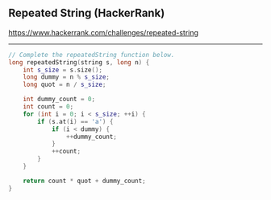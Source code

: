 ## Repeated String (HackerRank)

<https://www.hackerrank.com/challenges/repeated-string>

---
```C++
// Complete the repeatedString function below.
long repeatedString(string s, long n) {
    int s_size = s.size();
    long dummy = n % s_size;
    long quot = n / s_size;

    int dummy_count = 0;
    int count = 0;
    for (int i = 0; i < s_size; ++i) {
        if (s.at(i) == 'a') {
            if (i < dummy) {
                ++dummy_count;
            }
            ++count;
        }
    }

    return count * quot + dummy_count;
}
```
